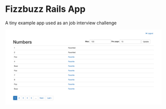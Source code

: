 # Fizzbuzz Rails App

A tiny example app used as an job interview challenge

![Preview](https://raw.githubusercontent.com/chalmagean/fizzbuzz/master/fizzbuzz.png)

